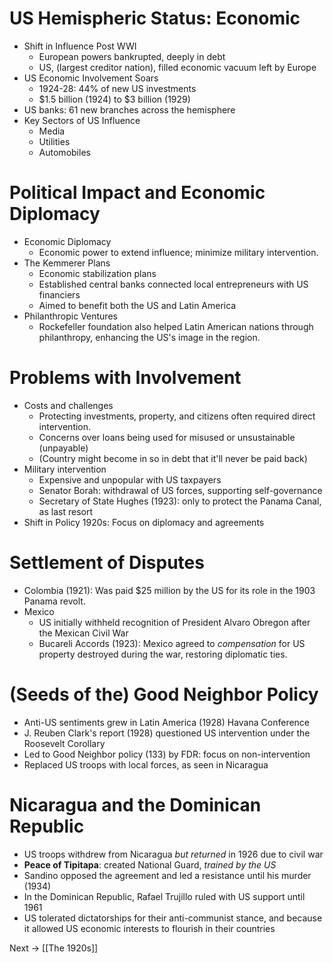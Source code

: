 # US Hemispheric Status: Economic
- Shift in Influence Post WWI
	- European powers bankrupted, deeply in debt
	- US, (largest creditor nation), filled economic vacuum left by Europe
- US Economic Involvement Soars
	- 1924-28: 44% of new US investments
	- $1.5 billion (1924) to $3 billion (1929)
- US banks: 61 new branches across the hemisphere
- Key Sectors of US Influence
	- Media
	- Utilities
	- Automobiles
# Political Impact and Economic Diplomacy
- Economic Diplomacy
	- Economic power to extend influence; minimize military intervention.
- The Kemmerer Plans
	- Economic stabilization plans
	- Established central banks connected local entrepreneurs with US financiers
	- Aimed to benefit both the US and Latin America
- Philanthropic Ventures
	- Rockefeller foundation also helped Latin American nations through philanthropy, enhancing the US's image in the region.
# Problems with Involvement
- Costs and challenges
	- Protecting investments, property, and citizens often required direct intervention.
	- Concerns over loans being used for misused or unsustainable (unpayable)
	- (Country might become in so in debt that it'll never be paid back)
- Military intervention
	- Expensive and unpopular with US taxpayers
	- Senator Borah: withdrawal of US forces, supporting self-governance
	- Secretary of State Hughes (1923): only to protect the Panama Canal, as last resort
- Shift in Policy 1920s: Focus on diplomacy and agreements
# Settlement of Disputes
- Colombia (1921): Was paid $25 million by the US for its role in the 1903 Panama revolt.
- Mexico
	- US initially withheld recognition of President Alvaro Obregon after the Mexican Civil War
	- Bucareli Accords (1923): Mexico agreed to *compensation* for US property destroyed during the war, restoring diplomatic ties.
# (Seeds of the) Good Neighbor Policy
- Anti-US sentiments grew in Latin America (1928) Havana Conference
- J. Reuben Clark's report (1928) questioned US intervention under the Roosevelt Corollary
- Led to Good Neighbor policy (133) by FDR: focus on non-intervention
- Replaced US troops with local forces, as seen in Nicaragua
# Nicaragua and the Dominican Republic
- US troops withdrew from Nicaragua *but returned* in 1926 due to civil war
- **Peace of Tipitapa**: created National Guard, *trained by the US*
- Sandino opposed the agreement and led a resistance until his murder (1934)
- In the Dominican Republic, Rafael Trujillo ruled with US support until 1961
- US tolerated dictatorships for their anti-communist stance, and because it allowed US economic interests to flourish in their countries

Next -> [[The 1920s]]

